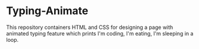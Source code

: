 # Typing-Animate
This repository containers HTML and CSS for designing a page with animated typing feature which prints I'm coding, I'm eating, I'm sleeping in a loop.
